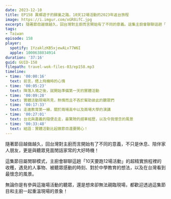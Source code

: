 ```yaml
---
date: 2023-12-10
title: EP158 異鄉遊子的歸巢之路，10天12場活動的2023年返台旅程
image: https://i.imgur.com/xGR8ifC.jpg
excerpt: 隨著節目越做越久，回台灣對主廚而言開始有了不同的意義。這集主廚會聊聊這趟「10天要跑12場活動」的超精實旅程裡的收穫，遇見的人事物、被聽眾感動的時刻、對於中學教育的想法，以及在台灣看到最懷念的風景。
tags:
- Taiwan
episode: 158
player:
  spotify: 1YzaklzKB5xjewALv77W6I
  apple: 1000638034914
duration: '37:16'
guid: GUID-158
filepath: travel-wok-files-03/ep158.mp3
timeline:
- time: '00:00:16'
  text: 前言，搭上飛機時的心情
- time: '00:05:23'
  text: 降落入境之後，就開始準備第一天的實體活動
- time: '00:09:28'
  text: 實體活動現場所見，熱情而且不吝於幫助彼此的聽眾們
- time: '00:17:33'
  text: 走進教育第一線，關於兩場高中以及兩場大學的演講
- time: '00:27:01'
  text: 台北與嘉義的隨便走走，最驚險的趕車經歷，以及令我懷念的風景
- time: '00:33:48'
  text: 結語：實體活動比起做節目還要開心！
---
```


隨著節目越做越久，回台灣對主廚而言開始有了不同的意義，不只是休息、陪伴家人朋友，更是與聽眾見面閒話家常的大好時機！

這集節目屬閒聊模式，主廚會聊聊這趟「10天要跑12場活動」的超精實旅程裡的收穫，遇見的人事物、被聽眾感動的時刻、對於中學教育的想法，以及在台灣看到最懷念的風景。

無論你是有參與這幾場活動的聽眾，還是想來卻無法親臨現場，都歡迎透過這集節目和主廚一起重溫現場的景象！